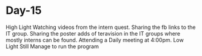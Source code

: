 # Day-15
High Light  Watching videos from the intern quest.         Sharing the fb links to the IT group.        Sharing the poster adds of teravision in the IT groups where mostly interns can be found.    Attending a Daily meeting at 4:00pm.  Low Light  Still Manage to run the program
